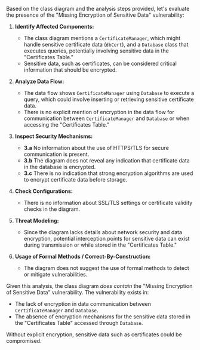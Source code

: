 Based on the class diagram and the analysis steps provided, let's evaluate the presence of the "Missing Encryption of Sensitive Data" vulnerability:

1. **Identify Affected Components:**
   - The class diagram mentions a `CertificateManager`, which might handle sensitive certificate data (`dbCert`), and a `Database` class that executes queries, potentially involving sensitive data in the "Certificates Table."
   - Sensitive data, such as certificates, can be considered critical information that should be encrypted.

2. **Analyze Data Flow:**
   - The data flow shows `CertificateManager` using `Database` to execute a query, which could involve inserting or retrieving sensitive certificate data.
   - There is no explicit mention of encryption in the data flow for communication between `CertificateManager` and `Database` or when accessing the "Certificates Table."

3. **Inspect Security Mechanisms:**
   - **3.a** No information about the use of HTTPS/TLS for secure communication is present.
   - **3.b** The diagram does not reveal any indication that certificate data in the database is encrypted.
   - **3.c** There is no indication that strong encryption algorithms are used to encrypt certificate data before storage.

4. **Check Configurations:**
   - There is no information about SSL/TLS settings or certificate validity checks in the diagram.

5. **Threat Modeling:**
   - Since the diagram lacks details about network security and data encryption, potential interception points for sensitive data can exist during transmission or while stored in the "Certificates Table."

6. **Usage of Formal Methods / Correct-By-Construction:**
   - The diagram does not suggest the use of formal methods to detect or mitigate vulnerabilities.

Given this analysis, the class diagram *does contain* the "Missing Encryption of Sensitive Data" vulnerability. The vulnerability exists in:

- The lack of encryption in data communication between `CertificateManager` and `Database`.
- The absence of encryption mechanisms for the sensitive data stored in the "Certificates Table" accessed through `Database`.

Without explicit encryption, sensitive data such as certificates could be compromised.